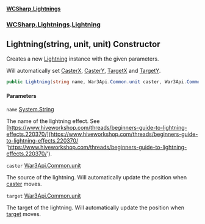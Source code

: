 #### [WCSharp.Lightnings](README.md 'README')
### [WCSharp.Lightnings](WCSharp.Lightnings.md 'WCSharp.Lightnings').[Lightning](WCSharp.Lightnings.Lightning.md 'WCSharp.Lightnings.Lightning')

## Lightning(string, unit, unit) Constructor

Creates a new [Lightning](WCSharp.Lightnings.Lightning.md 'WCSharp.Lightnings.Lightning') instance with the given parameters.  
  
Will automatically set [CasterX](WCSharp.Lightnings.Lightning.CasterX.md 'WCSharp.Lightnings.Lightning.CasterX'), [CasterY](WCSharp.Lightnings.Lightning.CasterY.md 'WCSharp.Lightnings.Lightning.CasterY'), [TargetX](WCSharp.Lightnings.Lightning.TargetX.md 'WCSharp.Lightnings.Lightning.TargetX') and [TargetY](WCSharp.Lightnings.Lightning.TargetY.md 'WCSharp.Lightnings.Lightning.TargetY').

```csharp
public Lightning(string name, War3Api.Common.unit caster, War3Api.Common.unit target);
```
#### Parameters

<a name='WCSharp.Lightnings.Lightning.Lightning(string,War3Api.Common.unit,War3Api.Common.unit).name'></a>

`name` [System.String](https://docs.microsoft.com/en-us/dotnet/api/System.String 'System.String')

The name of the lightning effect. See [https://www.hiveworkshop.com/threads/beginners-guide-to-lightning-effects.220370/](https://www.hiveworkshop.com/threads/beginners-guide-to-lightning-effects.220370/ 'https://www.hiveworkshop.com/threads/beginners-guide-to-lightning-effects.220370/').

<a name='WCSharp.Lightnings.Lightning.Lightning(string,War3Api.Common.unit,War3Api.Common.unit).caster'></a>

`caster` [War3Api.Common.unit](https://docs.microsoft.com/en-us/dotnet/api/War3Api.Common.unit 'War3Api.Common.unit')

The source of the lightning. Will automatically update the position when [caster](WCSharp.Lightnings.Lightning.Lightning(string,War3Api.Common.unit,War3Api.Common.unit).md#WCSharp.Lightnings.Lightning.Lightning(string,War3Api.Common.unit,War3Api.Common.unit).caster 'WCSharp.Lightnings.Lightning.Lightning(string, War3Api.Common.unit, War3Api.Common.unit).caster') moves.

<a name='WCSharp.Lightnings.Lightning.Lightning(string,War3Api.Common.unit,War3Api.Common.unit).target'></a>

`target` [War3Api.Common.unit](https://docs.microsoft.com/en-us/dotnet/api/War3Api.Common.unit 'War3Api.Common.unit')

The target of the lightning. Will automatically update the position when [target](WCSharp.Lightnings.Lightning.Lightning(string,War3Api.Common.unit,War3Api.Common.unit).md#WCSharp.Lightnings.Lightning.Lightning(string,War3Api.Common.unit,War3Api.Common.unit).target 'WCSharp.Lightnings.Lightning.Lightning(string, War3Api.Common.unit, War3Api.Common.unit).target') moves.